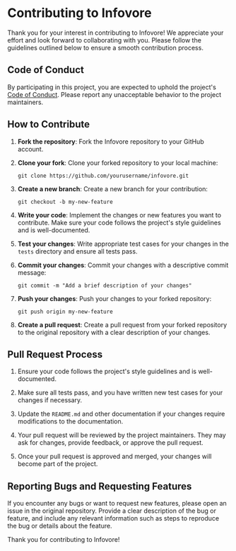 # Contributing to Infovore

Thank you for your interest in contributing to Infovore! We appreciate your effort and look forward to collaborating with you. Please follow the guidelines outlined below to ensure a smooth contribution process.

## Code of Conduct

By participating in this project, you are expected to uphold the project's [Code of Conduct](CODE_OF_CONDUCT.md). Please report any unacceptable behavior to the project maintainers.

## How to Contribute

1. **Fork the repository**: Fork the Infovore repository to your GitHub account.

2. **Clone your fork**: Clone your forked repository to your local machine:

   ```
   git clone https://github.com/yourusername/infovore.git
   ```

3. **Create a new branch**: Create a new branch for your contribution:

   ```
   git checkout -b my-new-feature
   ```

4. **Write your code**: Implement the changes or new features you want to contribute. Make sure your code follows the project's style guidelines and is well-documented.

5. **Test your changes**: Write appropriate test cases for your changes in the `tests` directory and ensure all tests pass.

6. **Commit your changes**: Commit your changes with a descriptive commit message:

   ```
   git commit -m "Add a brief description of your changes"
   ```

7. **Push your changes**: Push your changes to your forked repository:

   ```
   git push origin my-new-feature
   ```

8. **Create a pull request**: Create a pull request from your forked repository to the original repository with a clear description of your changes.

## Pull Request Process

1. Ensure your code follows the project's style guidelines and is well-documented.

2. Make sure all tests pass, and you have written new test cases for your changes if necessary.

3. Update the `README.md` and other documentation if your changes require modifications to the documentation.

4. Your pull request will be reviewed by the project maintainers. They may ask for changes, provide feedback, or approve the pull request.

5. Once your pull request is approved and merged, your changes will become part of the project.

## Reporting Bugs and Requesting Features

If you encounter any bugs or want to request new features, please open an issue in the original repository. Provide a clear description of the bug or feature, and include any relevant information such as steps to reproduce the bug or details about the feature.

Thank you for contributing to Infovore!